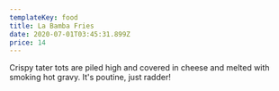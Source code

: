 ```yaml
---
templateKey: food
title: La Bamba Fries
date: 2020-07-01T03:45:31.899Z
price: 14
---
```


Crispy tater tots are piled high and covered in cheese and melted with smoking hot gravy. It's poutine, just radder!
